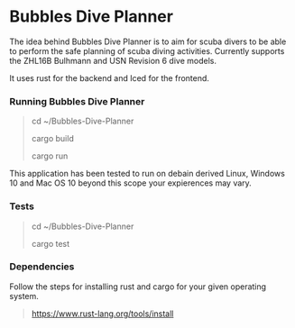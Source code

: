 Bubbles Dive Planner
====================

The idea behind Bubbles Dive Planner is to aim for scuba divers to be able to perform the safe planning of scuba diving activities. Currently supports the ZHL16B Bulhmann and USN Revision 6 dive models.

It uses rust for the backend and Iced for the frontend. 

### Running Bubbles Dive Planner

> cd ~/Bubbles-Dive-Planner
> 
> cargo build
> 
> cargo run

This application has been tested to run on debain derived Linux, Windows 10 and Mac OS 10 beyond this scope your expierences may vary.

### Tests

> cd ~/Bubbles-Dive-Planner
> 
> cargo test

### Dependencies

Follow the steps for installing rust and cargo for your given operating system.

> https://www.rust-lang.org/tools/install
